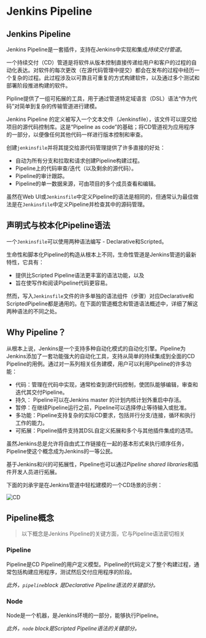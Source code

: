 # Jenkins Pipeline

## Jenkins Pipeline



Jenkins Pipeline是一套插件，支持在Jenkins中实现和集成*持续交付管道*。

一个持续交付（CD）管道是将软件从版本控制直接传递给用户和客户的过程的自动化表达。对软件的每次更改（在源代码管理中提交）都会在发布的过程中经历一个复杂的过程。此过程涉及以可靠且可重复的方式构建软件，以及通过多个测试和部署阶段推进构建的软件。

Pipline提供了一组可拓展的工具，用于通过管道特定域语言（DSL）语法“作为代码”对简单到复杂的传输管道进行建模。

Jenkins Pipeline 的定义被写入一个文本文件（Jenkinsfile），该文件可以提交给项目的源代码控制库。这是“Pipeline as code”的基础；将CD管道视为应用程序的一部分，以便像任何其他代码一样进行版本控制和审查。

创建`jenkinsfile`并将其提交给源代码管理提供了许多直接的好处：

- 自动为所有分支和拉取和请求创建Pipeline构建过程。
- Pipeline上的代码审查/迭代（以及剩余的源代码）。
- Pipeline的审计跟踪。
- Pipeline的单一数据来源，可由项目的多个成员查看和编辑。

虽然在Web UI或`Jenkinsfile`中定义Pipeline的语法是相同的，但通常认为最佳做法是在`Jenkinsfile`中定义Pipeline并检查其中的源码管理。

## 声明式与校本化Pipeline语法

一个`Jenkinsfile`可以使用两种语法编写 - Declarative和Scripted。

生命性和脚本化Pipeline的构造从根本上不同，生命性管道是Jenkins管道的最新特性，它具有：

- 提供比Scripted Pipeline语法更丰富的语法功能，以及
- 旨在使写作和阅读Pipeline代码更容易。



然而，写入`Jenkinsfile`文件的许多单独的语法组件（步骤）对应Declarative和ScriptedPipeline都是通用的。在下面的管道概念和管道语法概述中，详细了解这两种语法的不同之处。

## Why Pipeline？

从根本上说，Jenkins是一个支持多种自动化模式的自动化引擎。Pipeline为Jenkins添加了一套功能强大的自动化工具，支持从简单的持续集成到全面的CD Pipeline的用例。通过对一系列相关任务建模，用户可以利用Pipeline的许多功能：

- 代码：管理在代码中实现，通常检查到源代码控制，使团队能够编辑，审查和迭代其交付Pipeline。
- 持久： Pipeline可以在Jenkins master 的计划内核计划外重启中存活。
- 暂停：在继续Pipeline运行之前，Pipeline可以选择停止等待输入或批准。
- 多功能：Pipeline支持复杂的实际CD要求，包括并行分支/连接，循环和执行工作的能力。
- 可拓展：Pipeline插件支持其DSL自定义拓展和多个与其他插件集成的选项。

虽然Jenkins总是允许将自由式工作链接在一起的基本形式来执行顺序任务，Pipeline使这个概念成为Jenkins的一等公民。

基于Jenkins和兴的可拓展性，Pipeline也可以通过*Pipeline shared libraries*和插件开发人员进行拓展。

下面的刘承宇是在Jenkins管道中轻松建模的一个CD场景的示例：

![CD ](https://blog-image.nos-eastchina1.126.net/realworld-pipeline-flow.png)

## Pipeline概念

> 以下概念是Jenkins Pipeline的关键方面，它与Pipeline语法密切相关

### Pipeline

Pipeline是CD Pipeline的用户定义模型。Pipeline的代码定义了整个构建过程，通常包括构建应用程序，测试然后交付应用程序的阶段。

*此外，`pipeline`block 是Declarative Pipeline语法的关键部分。*

### Node

Node是一个机器，是Jenkins环境的一部分，能够执行Pipeline。

*此外，`node` block是Scripted Pipeline语法的关键部分。*

